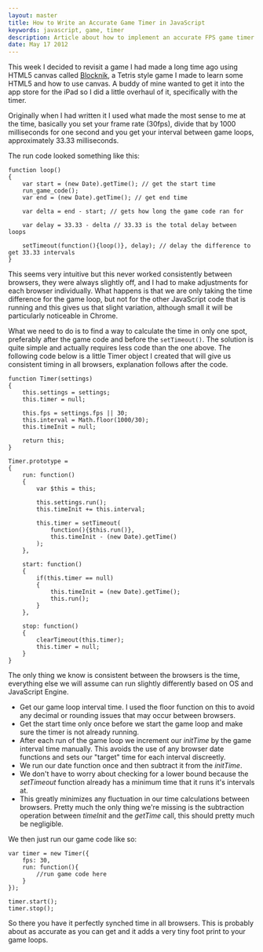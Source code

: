 ```yaml
---
layout: master
title: How to Write an Accurate Game Timer in JavaScript
keywords: javascript, game, timer
description: Article about how to implement an accurate FPS game timer in JavaScript.
date: May 17 2012
---
```


This week I decided to revisit a game I had made a long time ago using HTML5 canvas called [Blocknik](http://blocknik.websanova.com), a Tetris style game I made to learn some HTML5 and how to use canvas.  A buddy of mine wanted to get it into the app store for the iPad so I did a little overhaul of it, specifically with the timer.

Originally when I had written it I used what made the most sense to me at the time, basically you set your frame rate (30fps), divide that by 1000 milliseconds for one second and you get your interval between game loops, approximately 33.33 milliseconds.

The run code looked something like this:

~~~
function loop()
{
    var start = (new Date).getTime(); // get the start time
    run_game_code();
    var end = (new Date).getTime(); // get end time
	
    var delta = end - start; // gets how long the game code ran for
	
    var delay = 33.33 - delta // 33.33 is the total delay between loops
	
    setTimeout(function(){loop()}, delay); // delay the difference to get 33.33 intervals
}
~~~

This seems very intuitive but this never worked consistently between browsers, they were always slightly off, and I had to make adjustments for each browser individually.  What happens is that we are only taking the time difference for the game loop, but not for the other JavaScript code that is running and this gives us that slight variation, although small it will be particularly noticeable in Chrome.

What we need to do is to find a way to calculate the time in only one spot, preferably after the game code and before the `setTimeout()`.  The solution is quite simple and actually requires less code than the one above.  The following code below is a little Timer object I created that will give us consistent timing in all browsers, explanation follows after the code.

~~~
function Timer(settings)
{
    this.settings = settings;
    this.timer = null;

    this.fps = settings.fps || 30;
    this.interval = Math.floor(1000/30);
    this.timeInit = null;
		
    return this;
}

Timer.prototype = 
{	
    run: function()
    {
        var $this = this;
		
        this.settings.run();
        this.timeInit += this.interval;

        this.timer = setTimeout(
            function(){$this.run()}, 
            this.timeInit - (new Date).getTime()
        );
    },
	
    start: function()
    {
        if(this.timer == null)
        {
            this.timeInit = (new Date).getTime();
            this.run();
        }
    },
	
    stop: function()
    {
        clearTimeout(this.timer);
        this.timer = null;
    }
}
~~~

The only thing we know is consistent between the browsers is the time, everything else we will assume can run slightly differently based on OS and JavaScript Engine.

- Get our game loop interval time.  I used the floor function on this to avoid any decimal or rounding issues that may occur between browsers.
- Get the start time only once before we start the game loop and make sure the timer is not already running.
- After each run of the game loop we increment our <i>initTime</i> by the game interval time manually.  This avoids the use of any browser date functions and sets our "target" time for each interval discreetly.
- We run our date function once and then subtract it from the <i>initTime</i>.
- We don't have to worry about checking for a lower bound because the <i>setTimeout</i> function already has a minimum time that it runs it's intervals at.
- This greatly minimizes any fluctuation in our time calculations between browsers.  Pretty much the only thing we're missing is the subtraction operation between <i>timeInit</i> and the <i>getTime</i> call, this should pretty much be negligible.

We then just run our game code like so:

~~~
var timer = new Timer({
    fps: 30,
    run: function(){
        //run game code here
    }
});

timer.start();
timer.stop();
~~~

So there you have it perfectly synched time in all browsers.  This is probably about as accurate as you can get and it adds a very tiny foot print to your game loops.